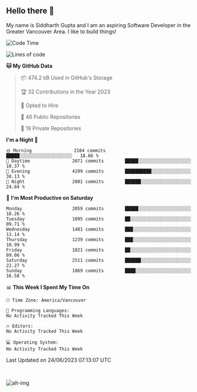 ## Hello there :wave:

My name is Siddharth Gupta and I am an aspiring Software Developer in the Greater Vancouver Area. I like to build things!

<!-- ![gif](https://github.com/siddg97/siddg97/blob/master/dino.gif) -->

<!--START_SECTION:waka-->
![Code Time](http://img.shields.io/badge/Code%20Time-1%2C892%20hrs%206%20mins-blue)

![Lines of code](https://img.shields.io/badge/From%20Hello%20World%20I%27ve%20Written-18.7%20million%20lines%20of%20code-blue)

**🐱 My GitHub Data** 

> 📦 474.2 kB Used in GitHub's Storage 
 > 
> 🏆 32 Contributions in the Year 2023
 > 
> 💼 Opted to Hire
 > 
> 📜 46 Public Repositories 
 > 
> 🔑 19 Private Repositories 
 > 
**I'm a Night 🦉** 

```text
🌞 Morning                2104 commits        █████░░░░░░░░░░░░░░░░░░░░   18.66 % 
🌆 Daytime                2071 commits        █████░░░░░░░░░░░░░░░░░░░░   18.37 % 
🌃 Evening                4299 commits        ██████████░░░░░░░░░░░░░░░   38.13 % 
🌙 Night                  2801 commits        ██████░░░░░░░░░░░░░░░░░░░   24.84 % 
```
📅 **I'm Most Productive on Saturday** 

```text
Monday                   2059 commits        █████░░░░░░░░░░░░░░░░░░░░   18.26 % 
Tuesday                  1095 commits        ██░░░░░░░░░░░░░░░░░░░░░░░   09.71 % 
Wednesday                1481 commits        ███░░░░░░░░░░░░░░░░░░░░░░   13.14 % 
Thursday                 1239 commits        ███░░░░░░░░░░░░░░░░░░░░░░   10.99 % 
Friday                   1021 commits        ██░░░░░░░░░░░░░░░░░░░░░░░   09.06 % 
Saturday                 2511 commits        ██████░░░░░░░░░░░░░░░░░░░   22.27 % 
Sunday                   1869 commits        ████░░░░░░░░░░░░░░░░░░░░░   16.58 % 
```


📊 **This Week I Spent My Time On** 

```text
🕑︎ Time Zone: America/Vancouver

💬 Programming Languages: 
No Activity Tracked This Week

🔥 Editors: 
No Activity Tracked This Week

💻 Operating System: 
No Activity Tracked This Week
```


 Last Updated on 24/06/2023 07:13:07 UTC
<!--END_SECTION:waka-->

<br>

![alt-img](https://github-readme-stats.vercel.app/api?username=siddg97&count_private=true&theme=nightowl&show_icons=true)

